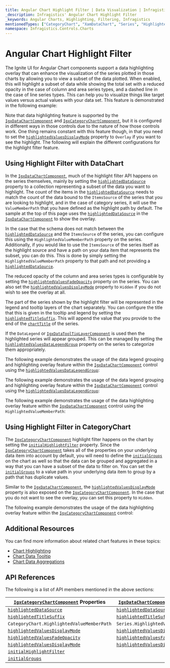 ```yaml
---
title: Angular Chart Highlight Filter | Data Visualization | Infragistics
_description: Infragistics' Angular Chart Highlight Filter
_keywords: Angular Charts, Highlighting, Filtering, Infragistics
mentionedTypes: ["CategoryChart", "XamDataChart", "Series", "HighlightedValuesDisplayMode"]
namespace: Infragistics.Controls.Charts
---
```


# Angular Chart Highlight Filter

The Ignite UI for Angular Chart components support a data highlighting overlay that can enhance the visualization of the series plotted in those charts by allowing you to view a subset of the data plotted. When enabled, this will highlight a subset of data while showing the total set with a reduced opacity in the case of column and area series types, and a dashed line in the case of line series types. This can help you to visualize things like target values versus actual values with your data set. This feature is demonstrated in the following example:

<code-view style="height: 500px" alt="Angular Highlight Filter Example"
           data-demos-base-url="{environment:dvDemosBaseUrl}"
                    iframe-src="{environment:dvDemosBaseUrl}/charts/data-chart/chart-highlight-filter-multiple-series"
                                                 github-src="charts/data-chart/chart-highlight-filter-multiple-series">
</code-view>


Note that data highlighting feature is supported by the [`IgxDataChartComponent`]({environment:dvApiBaseUrl}/products/ignite-ui-angular/api/docs/typescript/latest/classes/igniteui_angular_charts.igxdatachartcomponent.html) and [`IgxCategoryChartComponent`]({environment:dvApiBaseUrl}/products/ignite-ui-angular/api/docs/typescript/latest/classes/igniteui_angular_charts.igxcategorychartcomponent.html), but it is configured in different ways in those controls due to the nature of how those controls work. One thing remains constant with this feature though, in that you need to set the [`highlightedValuesDisplayMode`]({environment:dvApiBaseUrl}/products/ignite-ui-angular/api/docs/typescript/latest/classes/igniteui_angular_charts.igxdomainchartcomponent.html#highlightedValuesDisplayMode) property to `Overlay` if you want to see the highlight. The following will explain the different configurations for the highlight filter feature.

## Using Highlight Filter with DataChart

In the [`IgxDataChartComponent`]({environment:dvApiBaseUrl}/products/ignite-ui-angular/api/docs/typescript/latest/classes/igniteui_angular_charts.igxdatachartcomponent.html), much of the highlight filter API happens on the series themselves, mainly by setting the [`highlightedDataSource`]({environment:dvApiBaseUrl}/products/ignite-ui-angular/api/docs/typescript/latest/classes/igniteui_angular_charts.igxdomainchartcomponent.html#highlightedDataSource) property to a collection representing a subset of the data you want to highlight. The count of the items in the [`highlightedDataSource`]({environment:dvApiBaseUrl}/products/ignite-ui-angular/api/docs/typescript/latest/classes/igniteui_angular_charts.igxdomainchartcomponent.html#highlightedDataSource) needs to match the count of the data bound to the `ItemsSource` of the series that you are looking to highlight, and in the case of category series, it will use the `ValueMemberPath` that you have defined as the highlight path by default. The sample at the top of this page uses the [`highlightedDataSource`]({environment:dvApiBaseUrl}/products/ignite-ui-angular/api/docs/typescript/latest/classes/igniteui_angular_charts.igxdomainchartcomponent.html#highlightedDataSource) in the [`IgxDataChartComponent`]({environment:dvApiBaseUrl}/products/ignite-ui-angular/api/docs/typescript/latest/classes/igniteui_angular_charts.igxdatachartcomponent.html) to show the overlay.

In the case that the schema does not match between the [`highlightedDataSource`]({environment:dvApiBaseUrl}/products/ignite-ui-angular/api/docs/typescript/latest/classes/igniteui_angular_charts.igxdomainchartcomponent.html#highlightedDataSource) and the `ItemsSource` of the series, you can configure this using the `HighlightedValueMemberPath` property on the series. Additionally, if you would like to use the `ItemsSource` of the series itself as the highlight source and have a path on your data item that represents the subset, you can do this. This is done by simply setting the `HighlightedValueMemberPath` property to that path and not providing a [`highlightedDataSource`]({environment:dvApiBaseUrl}/products/ignite-ui-angular/api/docs/typescript/latest/classes/igniteui_angular_charts.igxdomainchartcomponent.html#highlightedDataSource).

The reduced opacity of the column and area series types is configurable by setting the [`highlightedValuesFadeOpacity`]({environment:dvApiBaseUrl}/products/ignite-ui-angular/api/docs/typescript/latest/classes/igniteui_angular_charts.igxseriescomponent.html#highlightedValuesFadeOpacity) property on the series. You can also set the [`highlightedValuesDisplayMode`]({environment:dvApiBaseUrl}/products/ignite-ui-angular/api/docs/typescript/latest/classes/igniteui_angular_charts.igxdomainchartcomponent.html#highlightedValuesDisplayMode) property to `Hidden` if you do not wish to see the overlay at all.

The part of the series shown by the highlight filter will be represented in the legend and tooltip layers of the chart separately. You can configure the title that this is given in the tooltip and legend by setting the [`highlightedTitleSuffix`]({environment:dvApiBaseUrl}/products/ignite-ui-angular/api/docs/typescript/latest/classes/igniteui_angular_charts.igxseriescomponent.html#highlightedTitleSuffix). This will append the value that you provide to the end of the [`chartTitle`]({environment:dvApiBaseUrl}/products/ignite-ui-angular/api/docs/typescript/latest/classes/igniteui_angular_charts.igxdomainchartcomponent.html#chartTitle) of the series.

If the `DataLegend` or [`IgxDataToolTipLayerComponent`]({environment:dvApiBaseUrl}/products/ignite-ui-angular/api/docs/typescript/latest/classes/igniteui_angular_charts.igxdatatooltiplayercomponent.html) is used then the highlighted series will appear grouped. This can be managed by setting the [`highlightedValuesDataLegendGroup`]({environment:dvApiBaseUrl}/products/ignite-ui-angular/api/docs/typescript/latest/classes/igniteui_angular_charts.igxseriescomponent.html#highlightedValuesDataLegendGroup) property on the series to categorize them appropriately.

The following example demonstrates the usage of the data legend grouping and highlighting overlay feature within the [`IgxDataChartComponent`]({environment:dvApiBaseUrl}/products/ignite-ui-angular/api/docs/typescript/latest/classes/igniteui_angular_charts.igxdatachartcomponent.html) control using the [`highlightedValuesDataLegendGroup`]({environment:dvApiBaseUrl}/products/ignite-ui-angular/api/docs/typescript/latest/classes/igniteui_angular_charts.igxseriescomponent.html#highlightedValuesDataLegendGroup):

<code-view style="height: 500px" alt="Angular Data Legend Grouping Highlight Example"
           data-demos-base-url="{environment:dvDemosBaseUrl}"
                    iframe-src="{environment:dvDemosBaseUrl}/charts/data-chart/data-legend-grouping-and-highlighting"
                                                 github-src="charts/data-chart/data-legend-grouping-and-highlighting">
</code-view>


The following example demonstrates the usage of the data legend grouping and highlighting overlay feature within the [`IgxDataChartComponent`]({environment:dvApiBaseUrl}/products/ignite-ui-angular/api/docs/typescript/latest/classes/igniteui_angular_charts.igxdatachartcomponent.html) control using the [`highlightedValuesDataLegendGroup`]({environment:dvApiBaseUrl}/products/ignite-ui-angular/api/docs/typescript/latest/classes/igniteui_angular_charts.igxseriescomponent.html#highlightedValuesDataLegendGroup):

<code-view style="height: 500px" alt="Angular Data Tooltip Grouping Highlight Example"
           data-demos-base-url="{environment:dvDemosBaseUrl}"
                    iframe-src="{environment:dvDemosBaseUrl}/charts/data-chart/data-tooltip-grouping-and-highlighting"
                                                 github-src="charts/data-chart/data-tooltip-grouping-and-highlighting">
</code-view>


The following example demonstrates the usage of the data highlighting overlay feature within the [`IgxDataChartComponent`]({environment:dvApiBaseUrl}/products/ignite-ui-angular/api/docs/typescript/latest/classes/igniteui_angular_charts.igxdatachartcomponent.html) control using the `HighlightedValueMemberPath`:

<code-view style="height: 500px" alt="Angular Highlight Filter Example"
           data-demos-base-url="{environment:dvDemosBaseUrl}"
                    iframe-src="{environment:dvDemosBaseUrl}/charts/data-chart/chart-highlight-filter"
                                                 github-src="charts/data-chart/chart-highlight-filter">
</code-view>


## Using Highlight Filter in CategoryChart

The [`IgxCategoryChartComponent`]({environment:dvApiBaseUrl}/products/ignite-ui-angular/api/docs/typescript/latest/classes/igniteui_angular_charts.igxcategorychartcomponent.html) highlight filter happens on the chart by setting the [`initialHighlightFilter`]({environment:dvApiBaseUrl}/products/ignite-ui-angular/api/docs/typescript/latest/classes/igniteui_angular_charts.igxdomainchartcomponent.html#initialHighlightFilter) property. Since the [`IgxCategoryChartComponent`]({environment:dvApiBaseUrl}/products/ignite-ui-angular/api/docs/typescript/latest/classes/igniteui_angular_charts.igxcategorychartcomponent.html) takes all of the properties on your underlying data item into account by default, you will need to define the [`initialGroups`]({environment:dvApiBaseUrl}/products/ignite-ui-angular/api/docs/typescript/latest/classes/igniteui_angular_charts.igxdomainchartcomponent.html#initialGroups) on the chart as well so that the data can be grouped and aggregated in a way that you can have a subset of the data to filter on. You can set the [`initialGroups`]({environment:dvApiBaseUrl}/products/ignite-ui-angular/api/docs/typescript/latest/classes/igniteui_angular_charts.igxdomainchartcomponent.html#initialGroups) to a value path in your underlying data item to group by a path that has duplicate values.

<!-- Unsure of this part. Need to review -->

<!-- ????? The `InitialHighlightFilter` is done using OData filter query syntax. The syntax for this is an abbreviation of the filter operator. For example, if you wanted to have an InitialHighlightFilter of "Month not equals January" it would be represented as "Month ne 'January'"-->

Similar to the [`IgxDataChartComponent`]({environment:dvApiBaseUrl}/products/ignite-ui-angular/api/docs/typescript/latest/classes/igniteui_angular_charts.igxdatachartcomponent.html), the [`highlightedValuesDisplayMode`]({environment:dvApiBaseUrl}/products/ignite-ui-angular/api/docs/typescript/latest/classes/igniteui_angular_charts.igxdomainchartcomponent.html#highlightedValuesDisplayMode) property is also exposed on the [`IgxCategoryChartComponent`]({environment:dvApiBaseUrl}/products/ignite-ui-angular/api/docs/typescript/latest/classes/igniteui_angular_charts.igxcategorychartcomponent.html). In the case that you do not want to see the overlay, you can set this property to `Hidden`.

The following example demonstrates the usage of the data highlighting overlay feature within the [`IgxCategoryChartComponent`]({environment:dvApiBaseUrl}/products/ignite-ui-angular/api/docs/typescript/latest/classes/igniteui_angular_charts.igxcategorychartcomponent.html) control:

<code-view style="height: 500px" alt="Angular Highlight Filter Example"
           data-demos-base-url="{environment:dvDemosBaseUrl}"
                    iframe-src="{environment:dvDemosBaseUrl}/charts/category-chart/chart-highlight-filter"
                                                 github-src="charts/category-chart/chart-highlight-filter">
</code-view>


<!-- TODO add new section that talks about how this feature also applies to Range, Financial series and the HighlightedValueMemberPath property corresponds to:
HighlightedHighMemberPath and HighlightedLowMemberPath in Range Series
HighlightedHighMemberPath, HighlightedLowMemberPath, HighlightedOpenMemberPath, HighlightedCloseMemberPath in Financial Series-->

## Additional Resources

You can find more information about related chart features in these topics:

*   [Chart Highlighting](chart-highlighting.md)
*   [Chart Data Tooltip](chart-data-tooltip.md)
*   [Chart Data Aggregations](chart-data-aggregations.md)

## API References

The following is a list of API members mentioned in the above sections:

| [`IgxCategoryChartComponent`]({environment:dvApiBaseUrl}/products/ignite-ui-angular/api/docs/typescript/latest/classes/igniteui_angular_charts.igxcategorychartcomponent.html) Properties                    | [`IgxDataChartComponent`]({environment:dvApiBaseUrl}/products/ignite-ui-angular/api/docs/typescript/latest/classes/igniteui_angular_charts.igxdatachartcomponent.html) Properties |
| ----------------------------------------------|---------------------------|
| [`highlightedDataSource`]({environment:dvApiBaseUrl}/products/ignite-ui-angular/api/docs/typescript/latest/classes/igniteui_angular_charts.igxdomainchartcomponent.html#highlightedDataSource)        | [`highlightedDataSource`]({environment:dvApiBaseUrl}/products/ignite-ui-angular/api/docs/typescript/latest/classes/igniteui_angular_charts.igxdomainchartcomponent.html#highlightedDataSource)  |
| [`highlightedTitleSuffix`]({environment:dvApiBaseUrl}/products/ignite-ui-angular/api/docs/typescript/latest/classes/igniteui_angular_charts.igxseriescomponent.html#highlightedTitleSuffix)        | [`highlightedTitleSuffix`]({environment:dvApiBaseUrl}/products/ignite-ui-angular/api/docs/typescript/latest/classes/igniteui_angular_charts.igxseriescomponent.html#highlightedTitleSuffix)  |
| `CategoryChart.HighlightedValueMemberPath`    | `Series.HighlightedValueMemberPath`     |
| [`highlightedValuesDisplayMode`]({environment:dvApiBaseUrl}/products/ignite-ui-angular/api/docs/typescript/latest/classes/igniteui_angular_charts.igxdomainchartcomponent.html#highlightedValuesDisplayMode)  | [`highlightedValuesDisplayMode`]({environment:dvApiBaseUrl}/products/ignite-ui-angular/api/docs/typescript/latest/classes/igniteui_angular_charts.igxseriescomponent.html#highlightedValuesDisplayMode)   |
| [`highlightedValuesFadeOpacity`]({environment:dvApiBaseUrl}/products/ignite-ui-angular/api/docs/typescript/latest/classes/igniteui_angular_charts.igxseriescomponent.html#highlightedValuesFadeOpacity)  | [`highlightedValuesFadeOpacity`]({environment:dvApiBaseUrl}/products/ignite-ui-angular/api/docs/typescript/latest/classes/igniteui_angular_charts.igxseriescomponent.html#highlightedValuesFadeOpacity)   |
| [`highlightedValuesDisplayMode`]({environment:dvApiBaseUrl}/products/ignite-ui-angular/api/docs/typescript/latest/classes/igniteui_angular_charts.igxdomainchartcomponent.html#highlightedValuesDisplayMode)  | [`highlightedValuesDisplayMode`]({environment:dvApiBaseUrl}/products/ignite-ui-angular/api/docs/typescript/latest/classes/igniteui_angular_charts.igxseriescomponent.html#highlightedValuesDisplayMode)   |
| [`initialHighlightFilter`]({environment:dvApiBaseUrl}/products/ignite-ui-angular/api/docs/typescript/latest/classes/igniteui_angular_charts.igxdomainchartcomponent.html#initialHighlightFilter)        |  |
| [`initialGroups`]({environment:dvApiBaseUrl}/products/ignite-ui-angular/api/docs/typescript/latest/classes/igniteui_angular_charts.igxdomainchartcomponent.html#initialGroups)                 |  |
